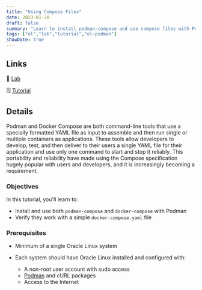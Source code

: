 ```yaml
---
title: "Using Compose Files"
date: 2023-01-20
draft: false
summary: "Learn to install podman-compose and use compose files with Podman on Oracle Linux."
tags: ["ol","lab","tutorial","ol-podman"]
showDate: true
---
```


## Links

:crescent_moon: [Lab](https://luna.oracle.com/lab/0e800b97-2c1b-43a8-b0f0-003f1543d2ba)

:spiral_notepad: [Tutorial](https://docs.oracle.com/en/learn/ol-podman-compose)

## Details

Podman and Docker Compose are both command-line tools that use a specially formatted YAML file as input to assemble and then run single or multiple containers as applications.  These tools allow developers to develop, test, and then deliver to their users a single YAML file for their application and use only one command to start and stop it reliably.  This portability and reliability have made using the Compose specification hugely popular with users and developers, and it is increasingly becoming a requirement.

### Objectives

In this tutorial, you'll learn to:

   - Install and use both `podman-compose` and `docker-compose` with Podman
   - Verify they work with a simple `docker-compose.yaml` file

### Prerequisites

- Minimum of a single Oracle Linux system

- Each system should have Oracle Linux installed and configured with:
    - A non-root user account with sudo access
    - [Podman](https://docs.oracle.com/en/operating-systems/oracle-linux/podman/podman-InstallingPodmanandRelatedUtilities.html#podman-install) and cURL packages
    - Access to the Internet

